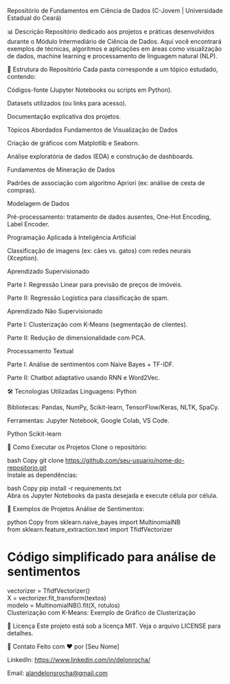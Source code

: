 Repositório de Fundamentos em Ciência de Dados
(C-Jovem | Universidade Estadual do Ceará)

📊 Descrição
Repositório dedicado aos projetos e práticas desenvolvidos durante o Módulo Intermediário de Ciência de Dados. Aqui você encontrará exemplos de técnicas, algoritmos e aplicações em áreas como visualização de dados, machine learning e processamento de linguagem natural (NLP).

📂 Estrutura do Repositório
Cada pasta corresponde a um tópico estudado, contendo:

Códigos-fonte (Jupyter Notebooks ou scripts em Python).

Datasets utilizados (ou links para acesso).

Documentação explicativa dos projetos.

Tópicos Abordados
Fundamentos de Visualização de Dados

Criação de gráficos com Matplotlib e Seaborn.

Análise exploratória de dados (EDA) e construção de dashboards.

Fundamentos de Mineração de Dados

Padrões de associação com algoritmo Apriori (ex: análise de cesta de compras).

Modelagem de Dados

Pré-processamento: tratamento de dados ausentes, One-Hot Encoding, Label Encoder.

Programação Aplicada à Inteligência Artificial

Classificação de imagens (ex: cães vs. gatos) com redes neurais (Xception).

Aprendizado Supervisionado

Parte I: Regressão Linear para previsão de preços de imóveis.

Parte II: Regressão Logística para classificação de spam.

Aprendizado Não Supervisionado

Parte I: Clusterização com K-Means (segmentação de clientes).

Parte II: Redução de dimensionalidade com PCA.

Processamento Textual

Parte I: Análise de sentimentos com Naive Bayes + TF-IDF.

Parte II: Chatbot adaptativo usando RNN e Word2Vec.

🛠️ Tecnologias Utilizadas
Linguagens: Python

Bibliotecas: Pandas, NumPy, Scikit-learn, TensorFlow/Keras, NLTK, SpaCy.

Ferramentas: Jupyter Notebook, Google Colab, VS Code.

Python
Scikit-learn

🚀 Como Executar os Projetos
Clone o repositório:

bash
Copy
git clone https://github.com/seu-usuario/nome-do-repositorio.git  
Instale as dependências:

bash
Copy
pip install -r requirements.txt  
Abra os Jupyter Notebooks da pasta desejada e execute célula por célula.

📌 Exemplos de Projetos
Análise de Sentimentos:

python
Copy
from sklearn.naive_bayes import MultinomialNB  
from sklearn.feature_extraction.text import TfidfVectorizer  

# Código simplificado para análise de sentimentos  
vectorizer = TfidfVectorizer()  
X = vectorizer.fit_transform(textos)  
modelo = MultinomialNB().fit(X, rotulos)  
Clusterização com K-Means:
Exemplo de Gráfico de Clusterização

📄 Licença
Este projeto está sob a licença MIT. Veja o arquivo LICENSE para detalhes.

📧 Contato
Feito com ❤️ por [Seu Nome]

LinkedIn:  https://www.linkedin.com/in/delonrocha/

Email: alandelonsrocha@gmail.com
